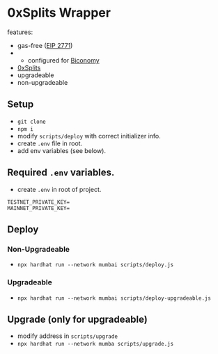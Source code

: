 # 0xSplits Wrapper

features:

- gas-free ([EIP 2771](https://eips.ethereum.org/EIPS/eip-2771))
- - configured for [Biconomy](https://docs.biconomy.io/misc/contract-addresses#eip-2771-contracts)
- [0xSplits](https://github.com/0xSplits)
- upgradeable
- non-upgradeable

## Setup

- `git clone`
- `npm i`
- modify `scripts/deploy` with correct initializer info.
- create `.env` file in root.
- add env variables (see below).

## Required `.env` variables.

- create `.env` in root of project.

```
TESTNET_PRIVATE_KEY=
MAINNET_PRIVATE_KEY=
```

## Deploy

### Non-Upgradeable

- `npx hardhat run --network mumbai scripts/deploy.js`

### Upgradeable

- `npx hardhat run --network mumbai scripts/deploy-upgradeable.js`

## Upgrade (only for upgradeable)

- modify address in `scripts/upgrade`
- `npx hardhat run --network mumba scripts/upgrade.js`
